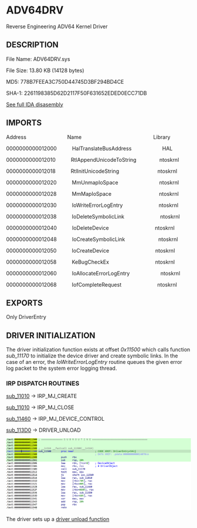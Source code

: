 # ADV64DRV
 Reverse Engineering ADV64 Kernel Driver

 ## DESCRIPTION

File Name: ADV64DRV.sys

File Size: 13.80 KB (14128 bytes)

MD5: 778B7FEEA3C750D44745D3BF294BD4CE

SHA-1: 2261198385D62D2117F50F631652EDED0ECC71DB


[See full IDA disasembly](ida.asm)




## IMPORTS

Address&emsp;&emsp;&emsp;&emsp;&emsp;&emsp;&emsp;&emsp;Name&emsp;&emsp;&emsp;&emsp;&emsp;&emsp;&emsp;&emsp;&emsp;&emsp;&emsp;&emsp;&emsp;&emsp;Library

0000000000012000&emsp;&emsp;&emsp;HalTranslateBusAddress&emsp;&emsp;&emsp;&emsp;&emsp;&emsp;HAL

0000000000012010&emsp;&emsp;&emsp;RtlAppendUnicodeToString&emsp;&emsp;&emsp;&emsp;&ensp;ntoskrnl

0000000000012018&emsp;&emsp;&emsp;RtlInitUnicodeString&emsp;&emsp;&emsp;&emsp;&emsp;&emsp;&ensp;&ensp;&ensp;ntoskrnl

0000000000012020&emsp;&emsp;&emsp;MmUnmapIoSpace&emsp;&emsp;&emsp;&emsp;&emsp;&emsp;&emsp;&ensp;&ensp;ntoskrnl

0000000000012028&emsp;&emsp;&emsp;MmMapIoSpace&emsp;&emsp;&emsp;&emsp;&emsp;&emsp;&emsp;&emsp;&emsp;&nbsp;ntoskrnl

0000000000012030&emsp;&emsp;&emsp;IoWriteErrorLogEntry&emsp;&emsp;&emsp;&emsp;&emsp;&emsp;&emsp;ntoskrnl

0000000000012038&emsp;&emsp;&emsp;IoDeleteSymbolicLink&emsp;&emsp;&emsp;&emsp;&emsp;&emsp;&emsp;ntoskrnl

0000000000012040&emsp;&emsp;&emsp;IoDeleteDevice&emsp;&emsp;&emsp;&emsp;&emsp;&emsp;&emsp;&emsp;&emsp;ntoskrnl

0000000000012048&emsp;&emsp;&emsp;IoCreateSymbolicLink&emsp;&emsp;&emsp;&emsp;&emsp;&emsp;&ensp;ntoskrnl

0000000000012050&emsp;&emsp;&emsp;IoCreateDevice&emsp;&emsp;&emsp;&emsp;&emsp;&emsp;&emsp;&emsp;&emsp;ntoskrnl

0000000000012058&emsp;&emsp;&emsp;KeBugCheckEx&emsp;&emsp;&emsp;&emsp;&emsp;&emsp;&emsp;&emsp;&emsp;ntoskrnl

0000000000012060&emsp;&emsp;&emsp;IoAllocateErrorLogEntry&emsp;&emsp;&emsp;&emsp;&emsp;&emsp;ntoskrnl

0000000000012068&emsp;&emsp;&emsp;IofCompleteRequest&emsp;&emsp;&emsp;&emsp;&emsp;&emsp;&emsp;ntoskrnl


## EXPORTS
Only DriverEntry


## DRIVER INITIALIZATION
The driver initialization function exists at offset *0x11500* which calls function *sub_11170* to initialize the device driver and create symbolic links. In the case of an error, the *IoWriteErrorLogEntry* routine queues the given error log packet to the system error logging thread.

### IRP DISPATCH ROUTINES

[sub_11010](sub_11010.asm) -> IRP_MJ_CREATE 

[sub_11010](sub_11010.asm) -> IRP_MJ_CLOSE

[sub_11460](sub_11460.asm) -> IRP_MJ_DEVICE_CONTROL

[sub_113D0](sub_113D0.asm) -> DRIVER_UNLOAD

![alt text](dispatch_routines.png)

The driver sets up a [driver unload function](driverunload.com) 



